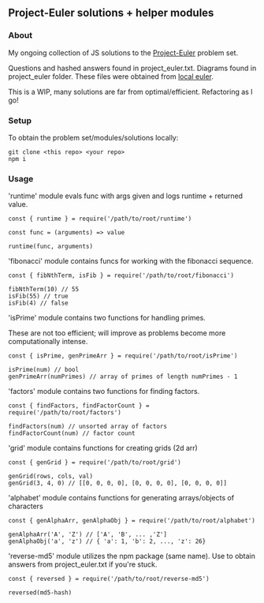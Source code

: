## Project-Euler solutions + helper modules

### About

My ongoing collection of JS solutions to the [Project-Euler](https://projecteuler.net/) problem set. 

Questions and hashed answers found in project_euler.txt. Diagrams found in project_euler folder. These files were obtained from [local euler](http://kmkeen.com/local-euler/2008-07-16-07-33-00.html).

This is a WIP, many solutions are far from optimal/efficient. Refactoring as I go!

### Setup

To obtain the problem set/modules/solutions locally:

```
git clone <this repo> <your repo>
npm i
```
### Usage

'runtime' module evals func with args given and logs runtime + returned value.
```
const { runtime } = require('/path/to/root/runtime')

const func = (arguments) => value

runtime(func, arguments)
```
'fibonacci' module contains funcs for working with the fibonacci sequence.
```
const { fibNthTerm, isFib } = require('/path/to/root/fibonacci')

fibNthTerm(10) // 55
isFib(55) // true
isFib(4) // false
```

'isPrime' module contains two functions for handling primes.

These are not too efficient; will improve as problems become more computationally intense.
```
const { isPrime, genPrimeArr } = require('/path/to/root/isPrime')

isPrime(num) // bool
genPrimeArr(numPrimes) // array of primes of length numPrimes - 1
```
'factors' module contains two functions for finding factors.
```
const { findFactors, findFactorCount } = require('/path/to/root/factors')

findFactors(num) // unsorted array of factors
findFactorCount(num) // factor count
```
'grid' module contains functions for creating grids (2d arr)
```
const { genGrid } = require('/path/to/root/grid')

genGrid(rows, cols, val)
genGrid(3, 4, 0) // [[0, 0, 0, 0], [0, 0, 0, 0], [0, 0, 0, 0]]
```

'alphabet' module contains functions for generating arrays/objects of characters
```
const { genAlphaArr, genAlphaObj } = require('/path/to/root/alphabet')

genAlphaArr('A', 'Z') // ['A', 'B', ... ,'Z']
genAlphaObj('a', 'z') // { 'a': 1, 'b': 2, ..., 'z': 26}
```

'reverse-md5' module utilizes the npm package (same name). Use to obtain answers from project_euler.txt if you're stuck.
```
const { reversed } = require('/path/to/root/reverse-md5')

reversed(md5-hash)
```
